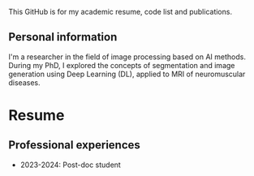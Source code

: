This GitHub is for my academic resume, code list and publications.

## Personal information

I'm a researcher in the field of image processing based on AI methods.
During my PhD, I explored the concepts of segmentation and image generation using Deep Learning (DL), applied to MRI of neuromuscular diseases.

# Resume

## Professional experiences

- 2023-2024: Post-doc student
